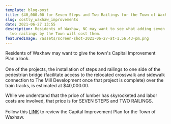```yaml
---
template: blog-post
title: $40,000.00 for Seven Steps and Two Railings for the Town of Waxhaw?
slug: costly_waxhaw_improvements
date: 2021-06-27 13:55
description: Residents of Waxhaw, NC may want to see what adding seven steps and
  two railings by the Town will cost them.
featuredImage: /assets/screen-shot-2021-06-27-at-1.56.43-pm.png
---
```

Residents of Waxhaw may want to give the town's Capital Improvement Plan a look. \
\
One of the projects, the installation of steps and railings to one side of the pedestrian bridge (facilitate access to the relocated crosswalk and sidewalk connection to The Mill Development once that project is complete) over the train tracks, is estimated at $40,000.00.

While we understand that the price of lumber has skyrocketed and labor costs are involved, that price is for SEVEN STEPS and TWO RAILINGS.\
\
Follow this [LINK](https://www.waxhaw.com/government/departments/administration/capital-improvement-plan?utm_campaign=Social%20Promotion&utm_content=170906694&utm_medium=social&utm_source=facebook&hss_channel=fbp-104347134162) to review the Capital Improvement Plan for the Town of Waxhaw.